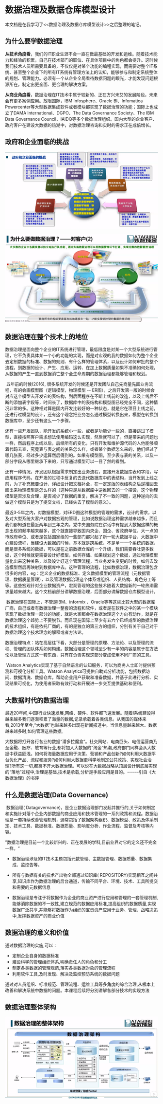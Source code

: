 # 数据治理及数据仓库模型设计

本文档是在我学习了<<数据治理及数据仓库模型设计>>之后整理的笔记。

## 为什么要学数据治理

​	**从技术角度看**，我们的IT职业生涯不会一直在做最基础的开发和运维。随着技术能力和经验的积累，自己在技术部门的职位、在具体项目中的角色都会提升。这时候我们技术人员所需要具备的，不仅仅是对某个功能的编程实现，而需要对整个IT系统、甚至整个企业下的所有IT系统有管理方法上的认知，能够参与和制定系统整体的规划、管理能力。必须有一个从企业全局看待数据问题的眼光，才能发现问题根源所在，制定出更全面、更合理的解决方案。

​	**从商业角度看**，数据治理在IT技术中属于较新的、正在方兴未艾的发展阶段，未来会有更多案例应用。放眼国际，IBM Infosphere、Oracle BI、Infomatica Powercenter等大型数据集成软件或者模块都实现了数据治理的功能；国际上也成立了DAMA International、DGPO、The Data Governance Society、The IBM Data Governance Council、IAIDQ等多个数据治理组织。国内大型的企业客户、政府客户在建设大数据的热潮中，对数据治理咨询和实时的需求正在成倍增长。

## 政府和企业面临的挑战

![1563852792505](./img/1563852792505.png)

![1563853382446](./img/1563853382446.png)


## 数据治理在整个技术上的地位

​	数据治理是面向整个企业的IT系统进行管理，最低限度是对某一个大型系统进行管理，它不负责具体某一个小的功能的实现，而是对宏观的我的数据如何为整个企业去定制数据的标准、数据的规则、有什么样的管理体系，以及设计如何审批的整个流程，到数据的设计、产生、应用、运转、在加上数据质量如果不准确如何处理，从数据的产生一直到数据消亡整个全生命周期的数据治理都能够管理和规划。

​	五年前的时候(2016), 很多系统开发的时候还是开发团队自己先商量先画业务流程，有的会画模型图（逻辑模型，物理模型 -- ER图），之后开发第一版的时候会对应这个模型去开发它的表结构，到后面程序在不断上线前的改造，以及上线后不断的添加表字段等，时间长了，数据库中的表结构和模型图已经完全不同，这种情况非常的多。这种相对算是国内开发比较好的一种状态，就是它在项目上线之前，还进行过模型的设计，还有这个理念把业务怎么通过模型转换出来，模型在转换到数据库中，至少还有这么一个步骤。

​	还有一些开发团队，能开发的系统小一些，或者是功能少一些的，直接跳过了模型，直接按照客户需求想法使用编码这么实现，然后就可以了。但是带来的问题也一样，然后程序上线以后，后续所有的变化，只有开发和维护源代码的人他能够顺着代码去查，究竟表与表之间的关系怎么样，或者某个数据怎么来的，他们经过了哪几张表，经过多少运算然后得到的。如果有模型图，至少表与表的关系，以及一部分字段从哪里继承下来的，只写通过模型可以一目了然的看到。

​	还有一种情况，开发团队根据需求制定出业务流程，直接开发数据库表和字段，写应用程序代码，在开发的过程中反复的去迭代数据库中的表结构，当开发到上线之前，为了补充概要设计、详细设计把文档补全，在一定定版的表结构之后逆推回去画出来物理模型是怎么样的（这种只是从数据库中逆推回去的一个摆设，这个物理模型是否涉及合理，是否减少了数据的重复，解决了不一致的问题，这种逆向的去做这个模型只是为了提交文档，已经失去了模型的意义）。

​	最近3-5年之内，对数据模型，对ERD图这种模型的管理的需求，设计的需求，以及对大型系统大客户对数据宏观的管理，比如说数据治理这种需求越来越多，而且我们都知道在最近两年到三年之内，党中央国务院在讲话中有提到大数据这样的概念出现的频率越来越多，这个就直接导致国内央企、国企、省政府单位、大一点的市政府单位、或者是包括国家级的一些部门都兴起了新一轮大数据平台、大数据中心建设流程，当建设大数据的时候，基本就是跨系统，不是单一一个系统的数据，而是很多系统的数据，可以是在之前数据仓库的一个升级，我们需要吞吐更多数据，这个时候就更需要设计好模型，如何存储、如果规划这个数据，通过物理模型量化出来这种关系，以及设计好这个管理流程，当业务发生变更的时候，如何去改造模型然后再映射到数据库中去。这种管理的流程，比如数据治理，数据治理包含很多的内容，eg：定义企业的数据标准、定义数据模型的管理流程（元数据管理、数据质量管理），以及管理数据治理这个体系或组织、人员结构、角色分工等等。这些宏观针对企业数据资产，宏观管理的这些技术随着大数据新的一轮热潮需求量越来越大。这个文档前部分讲解数据治理，后面部分讲解数据仓库模型设计。

​	数据治理在国际上，不管是IBM、informix 、Oracle等等这些比较大型的数据库厂商，自己或者有数据治理一整套的流程和软件，或者是在软件之中的某一个模块实现了数据治理一部分的功能，就是大家都会在数据治理这个方向有动作，就是在数据治理这个趋势上不要脱节。而且现在国际上至少有五六个已经成型的数据治理的技术组织，有是依托厂商的，有的是独立的第三方的组织，分别有关于自己对于数据治理这个技术理念的解释或者方法论。

​	数据治理特点：站在高层往下看，大部分是管理的原理、方法论、以及管理的流程、管理的团队体系如何构建。数据治理这个领域至少有一半的内容是属于在方法论以及管理方式这一套东西，只有在负责实现这部分变成使用不同厂商的工具。

​	Watson Analytics实现了基于自然语言的认知服务，可以为商务人士即时提供预测和可视化分析工具。Watson Analytics可提供自助式分析功能，包括数据访问、数据清洗、数据仓库，帮助企业用户获取和准备数据，并基于此进行分析、实现结果可视化，为使用者采取有效行动和开展进一步交互提供基础和便利。

## 大数据时代的数据治理

​	最近20年间,中国I行业快速发展,网络、硬件、软件都飞速发展。随着I系统建设得越来越多我们逐渐积累了海量的数据,记录承载着各类信息。从我国的媒体来看,2013年至今,“大数据″也越来越多岀现在新闻报道中。当信息量越来越大、数据越来越多时,如何管理这些数据,

​	大数据将打开各行各业的数据“潘多拉魔盒”。社交网站、电商巨头、电信运营商乃至金融、医疗、敏育等行业,都将加入大数据的“淘金”热潮,政府部门同样会从大数据中获益匪浅。如何将海量数据应用于決策、营销和产品创新?如何利用大数据平台优化产品、流程和服务?如何利用大数据更科学地制定公共政策、实现社会治理?所有这一切,都离不开大数据治理。可以说在大数据战略从顶层设计到底层实现的“落地”过程中,治理是基础,技术是承载,分析是手段应用是目的。------引自《大数据治理》的书评

## 什么是数据治理(Data Governance)

​	数据治理( Datagovernance)，是企业数据治理部门发起并推行的,关于如何制定和实施针对落个企业内部数据的商业应用和技术管理的一系列政策和流程。数据治理是一套持续改善管理机制，通常包括了数据架构组织、数据模型、政策及体系制定、技术工具、数据标准、数据质量、影响度分析、作业流程、监督及考核等内容。

​	”数据治理是目前一个比较新兴的、正在发展的学科,目前业界对它的定义还不完金一样。“

- 数据治理涉及的IT技术主题包括元数管理、主数据管理、数据质量、数据集成、监控告等。
- 所有与数据有关的技术产出物全部通过知识库( REPOSITORY)实现相互之间共享,知识库作为数据治理的后台通道，传输不同平台、环境、技术、工具所提交和需要的元数据信息

- 数据治理是专注于将数据作为企业的商业资产进行应用和管理的一套管理机制,能够消除数据的不一致性,建立规范的数据应用标准,提高组织的数据质量,实现数据广泛共享,并能够将数据作为组织的宝贵资产应用于业务、管理、战略决策中,发挥数据资产的商业价值

## 数据治理的意义和价值

通过数据治理的实施,可以：

- 定制企业自身的数据标准
- 建设科学的管理组织体系,明确责任人的角色和分工
- 制定各类数据的管理规范,落实各类数据对象的管理流程
- 利用软件工具,及时发现、解决及监控预防系统的数据问题

​       通过对人员组织、标准规范、管理流程、运维工具等多角度的综合治理,从根本上改善和解决系统中数据的问题。本课程后续将分別讲解各部分技术的实现方法

## 数据治理整体架构

![1563855880363](./img/1563855880363.png)